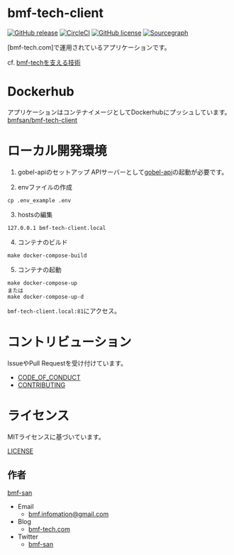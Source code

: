 # bmf-tech-client
[![GitHub release](https://img.shields.io/github/release/bmf-san/bmf-tech-client.svg)](https://github.com/bmf-san/bmf-tech-client/releases)
[![CircleCI](https://circleci.com/gh/bmf-san/bmf-tech-client/tree/master.svg?style=svg)](https://circleci.com/gh/bmf-san/bmf-tech-client/tree/master)
[![GitHub license](https://img.shields.io/github/license/bmf-san/bmf-tech-client)](https://github.com/bmf-san/bmf-tech-client/blob/master/LICENSE)
[![Sourcegraph](https://sourcegraph.com/github.com/bmf-san/bmf-tech-client/-/badge.svg)](https://sourcegraph.com/github.com/bmf-san/bmf-tech-client?badge)

[bmf-tech.com]で運用されているアプリケーションです。

cf. [bmf-techを支える技術](https://bmf-tech.com/posts/bmf-tech%E3%82%92%E6%94%AF%E3%81%88%E3%82%8B%E6%8A%80%E8%A1%93)

# Dockerhub
アプリケーションはコンテナイメージとしてDockerhubにプッシュしています。
[bmfsan/bmf-tech-client](https://hub.docker.com/r/bmfsan/bmf-tech-client)

# ローカル開発環境
1. gobel-apiのセットアップ
APIサーバーとして[gobel-api](https://github.com/bmf-san/gobel-api)の起動が必要です。

2. envファイルの作成
```
cp .env_example .env
```

3. hostsの編集
```
127.0.0.1 bmf-tech-client.local
```

4. コンテナのビルド
```
make docker-compose-build
```

5. コンテナの起動
```
make docker-compose-up
または
make docker-compose-up-d
```

`bmf-tech-client.local:81`にアクセス。

# コントリビューション
IssueやPull Requestを受け付けています。

- [CODE_OF_CONDUCT](https://github.com/bmf-san/bmf-tech-client/blob/master/.github/CODE_OF_CONDUCT.md)
- [CONTRIBUTING](https://github.com/bmf-san/bmf-tech-client/blob/master/.github/CONTRIBUTING.md)

# ライセンス
MITライセンスに基づいています。

[LICENSE](https://github.com/bmf-san/bmf-tech-client/blob/master/LICENSE)

## 作者
[bmf-san](https://github.com/bmf-san)

- Email
  - bmf.infomation@gmail.com
- Blog
  - [bmf-tech.com](http://bmf-tech.com)
- Twitter
  - [bmf-san](https://twitter.com/bmf-san)